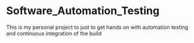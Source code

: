 # Software_Automation_Testing
This is my personal project to just to get hands on with automation testing and continuous integration of the build
